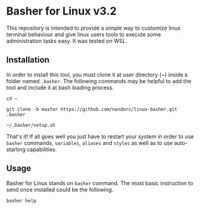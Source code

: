 # Basher for Linux v3.2

This repository is intended to provide a simple way to customize linux terminal behaviour and give linux users tools to execute some administration tasks easy. It was tested on WSL.

## Installation

In order to install this tool, you must clone it at user directory (~) inside a folder named `.basher`. The following commands may be helpful to add the tool and include it at bash loading process.

```
cd ~

git clone -b master https://github.com/nandorc/linux-basher.git .basher

~/.basher/setup.sh
```

That's it! If all goes well you just have to restart your system in order to use `basher` commands, `variables`, `aliases` and `styles` as well as to use auto-starting capabilities.

## Usage

Basher for Linux stands on `basher` command. The most basic instruction to send once installed could be the following.

```
basher help
```
